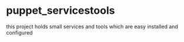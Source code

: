 # puppet_servicestools

this project holds small services and tools which are easy installed and configured

